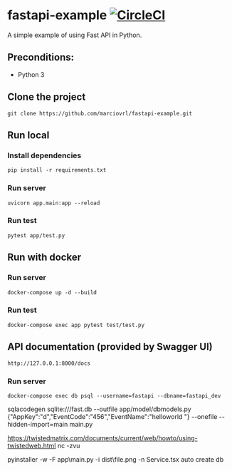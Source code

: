 # fastapi-example [![CircleCI](https://circleci.com/gh/marciovrl/fastapi-example.svg?style=svg)](https://circleci.com/gh/marciovrl/fastapi-example)

A simple example of using Fast API in Python.

## Preconditions:

- Python 3

## Clone the project

```
git clone https://github.com/marciovrl/fastapi-example.git
```

## Run local

### Install dependencies

```
pip install -r requirements.txt
```

### Run server

```
uvicorn app.main:app --reload
```

### Run test

```
pytest app/test.py
```

## Run with docker

### Run server

```
docker-compose up -d --build
```

### Run test

```
docker-compose exec app pytest test/test.py
```

## API documentation (provided by Swagger UI)

```
http://127.0.0.1:8000/docs
```

### Run server

```
docker-compose exec db psql --username=fastapi --dbname=fastapi_dev
```
sqlacodegen sqlite:///fast.db  --outfile app/model/dbmodels.py
{"AppKey":"d","EventCode":"456","EventName":"helloworld "}
--onefile --hidden-import=main main.py

https://twistedmatrix.com/documents/current/web/howto/using-twistedweb.html
nc -zvu

pyinstaller -w -F app\main.py -i dist\file.png -n Service.tsx
auto create db